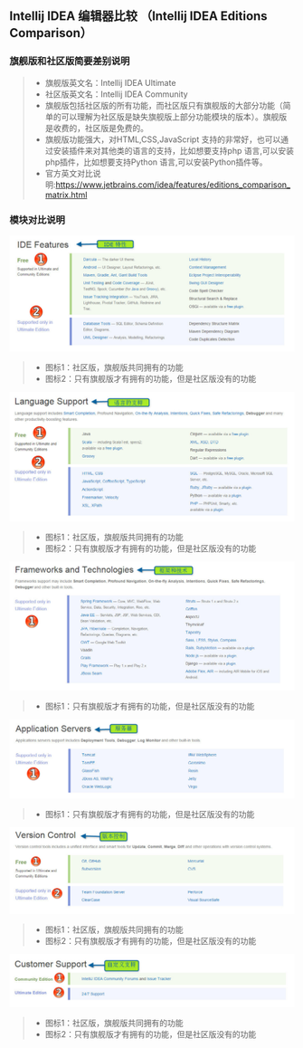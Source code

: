 ## Intellij IDEA 编辑器比较 （Intellij IDEA Editions Comparison）

### 旗舰版和社区版简要差别说明
> *  旗舰版英文名：Intellij IDEA Ultimate
> *  社区版英文名：Intellij IDEA Community
> *  旗舰版包括社区版的所有功能，而社区版只有旗舰版的大部分功能（简单的可以理解为社区版是缺失旗舰版上部分功能模块的版本）。旗舰版是收费的，社区版是免费的。
> *  旗舰版功能强大，对HTML,CSS,JavaScript 支持的非常好，也可以通过安装插件来对其他类的语言的支持，比如想要支持php 语言,可以安装php插件，比如想要支持Python 语言,可以安装Python插件等。
> *  官方英文对比说明:<https://www.jetbrains.com/idea/features/editions_comparison_matrix.html>

### 模块对比说明
![comparsion](images/comparsion/IDE-Features.jpg)
> *  图标1：社区版，旗舰版共同拥有的功能
> *  图标2：只有旗舰版才有拥有的功能，但是社区版没有的功能

![comparsion](images/comparsion/Language-Support.jpg)
> *  图标1：社区版，旗舰版共同拥有的功能
> *  图标2：只有旗舰版才有拥有的功能，但是社区版没有的功能

![comparsion](images/comparsion/FrameWorks-and-Technologies.jpg)
> *  图标1：只有旗舰版才有拥有的功能，但是社区版没有的功能

![comparsion](images/comparsion/Application-Servers.jpg)
> *  图标1：只有旗舰版才有拥有的功能，但是社区版没有的功能

![comparsion](images/comparsion/Version-Control.jpg)
> *  图标1：社区版，旗舰版共同拥有的功能
> *  图标2：只有旗舰版才有拥有的功能，但是社区版没有的功能

![comparsion](images/comparsion/Customer-Support.jpg)
> *  图标1：社区版，旗舰版共同拥有的功能
> *  图标2：只有旗舰版才有拥有的功能，但是社区版没有的功能
